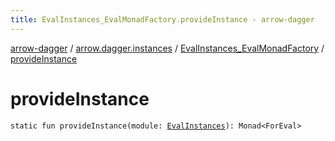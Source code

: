 ```yaml
---
title: EvalInstances_EvalMonadFactory.provideInstance - arrow-dagger
---
```


[arrow-dagger](../../index.html) / [arrow.dagger.instances](../index.html) / [EvalInstances_EvalMonadFactory](index.html) / [provideInstance](./provide-instance.html)

# provideInstance

`static fun provideInstance(module: `[`EvalInstances`](../-eval-instances/index.html)`): Monad<ForEval>`
